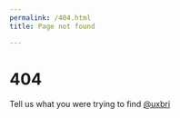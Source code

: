 ```yaml
---
permalink: /404.html
title: Page not found

---
```


<title>Sorry, we can’t find that - 404 error</title>

# 404

Tell us what you were trying to find [@uxbri](http://twitter.com/uxbri/)

<script>
  (function(i,s,o,g,r,a,m){i['GoogleAnalyticsObject']=r;i[r]=i[r]||function(){
  (i[r].q=i[r].q||[]).push(arguments)},i[r].l=1*new Date();a=s.createElement(o),
  m=s.getElementsByTagName(o)[0];a.async=1;a.src=g;m.parentNode.insertBefore(a,m)
  })(window,document,'script','//www.google-analytics.com/analytics.js','ga');

  ga('create', 'UA-7759112-2', 'uxbrighton.org.uk');
  ga('send', 'pageview');
</script>
